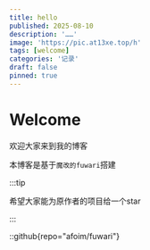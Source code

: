 ```yaml
---
title: hello
published: 2025-08-10
description: '……'
image: 'https://pic.at13xe.top/h'
tags: [welcome]
categories: '记录'
draft: false 
pinned: true
---
```

# Welcome

欢迎大家来到我的博客

本博客是基于`魔改的fuwari`搭建

:::tip

希望大家能为原作者的项目给一个star

:::

::github{repo="afoim/fuwari"}
